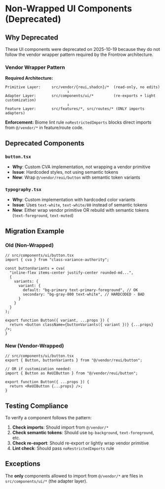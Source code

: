 # Non-Wrapped UI Components (Deprecated)

## Why Deprecated

These UI components were deprecated on 2025-10-19 because they do not follow the vendor wrapper pattern required by the Frontrow architecture.

### Vendor Wrapper Pattern

**Required Architecture:**
```
Primitive Layer:     src/vendor/{reui,shadcn}/*  (read-only, no edits)
                            ↓
Adapter Layer:       src/components/ui/*         (re-exports + light customization)
                            ↓
Feature Layer:       src/features/*, src/routes/* (ONLY imports adapters)
```

**Enforcement:**
Biome lint rule `noRestrictedImports` blocks direct imports from `@/vendor/*` in feature/route code.

## Deprecated Components

### `button.tsx`
- **Why**: Custom CVA implementation, not wrapping a vendor primitive
- **Issue**: Hardcoded styles, not using semantic tokens
- **New**: Wrap `@/vendor/reui/button` with semantic token variants

### `typography.tsx`
- **Why**: Custom implementation with hardcoded color variants
- **Issue**: Uses `text-white`, `text-white/80` instead of semantic tokens
- **New**: Either wrap vendor primitive OR rebuild with semantic tokens (`text-foreground`, `text-muted`)

## Migration Example

### Old (Non-Wrapped)
```tsx
// src/components/ui/button.tsx
import { cva } from "class-variance-authority";

const buttonVariants = cva(
  "inline-flex items-center justify-center rounded-md...",
  {
    variants: {
      variant: {
        default: "bg-primary text-primary-foreground", // OK
        secondary: "bg-gray-800 text-white", // HARDCODED - BAD
      }
    }
  }
);

export function Button({ variant, ...props }) {
  return <button className={buttonVariants({ variant })} {...props} />;
}
```

### New (Vendor-Wrapped)
```tsx
// src/components/ui/button.tsx
export { Button, buttonVariants } from "@/vendor/reui/button";

// OR if customization needed:
import { Button as ReUIButton } from "@/vendor/reui/button";

export function Button({ ...props }) {
  return <ReUIButton {...props} />;
}
```

## Testing Compliance

To verify a component follows the pattern:

1. **Check imports**: Should import from `@/vendor/*`
2. **Check semantic tokens**: Should use `bg-background`, `text-foreground`, etc.
3. **Check re-export**: Should re-export or lightly wrap vendor primitive
4. **Lint check**: Should pass `noRestrictedImports` rule

## Exceptions

The **only** components allowed to import from `@/vendor/*` are files in `src/components/ui/*` (the adapter layer).
